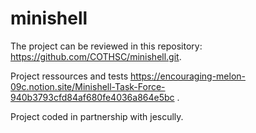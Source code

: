 # minishell

The project can be reviewed in this repository: https://github.com/COTHSC/minishell.git. 

Project ressources and tests https://encouraging-melon-09c.notion.site/Minishell-Task-Force-940b3793cfd84af680fe4036a864e5bc .

Project coded in partnership with jescully. 
